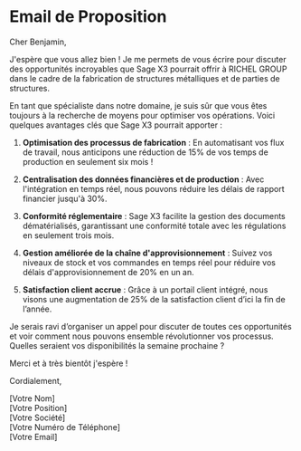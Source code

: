 # Email de Proposition

Cher Benjamin,

J'espère que vous allez bien ! Je me permets de vous écrire pour discuter des opportunités incroyables que Sage X3 pourrait offrir à RICHEL GROUP dans le cadre de la fabrication de structures métalliques et de parties de structures.

En tant que spécialiste dans notre domaine, je suis sûr que vous êtes toujours à la recherche de moyens pour optimiser vos opérations. Voici quelques avantages clés que Sage X3 pourrait apporter :

1. **Optimisation des processus de fabrication** : En automatisant vos flux de travail, nous anticipons une réduction de 15% de vos temps de production en seulement six mois !

2. **Centralisation des données financières et de production** : Avec l'intégration en temps réel, nous pouvons réduire les délais de rapport financier jusqu'à 30%.

3. **Conformité réglementaire** : Sage X3 facilite la gestion des documents dématérialisés, garantissant une conformité totale avec les régulations en seulement trois mois.

4. **Gestion améliorée de la chaîne d'approvisionnement** : Suivez vos niveaux de stock et vos commandes en temps réel pour réduire vos délais d'approvisionnement de 20% en un an.

5. **Satisfaction client accrue** : Grâce à un portail client intégré, nous visons une augmentation de 25% de la satisfaction client d’ici la fin de l’année.

Je serais ravi d’organiser un appel pour discuter de toutes ces opportunités et voir comment nous pouvons ensemble révolutionner vos processus. Quelles seraient vos disponibilités la semaine prochaine ?

Merci et à très bientôt j'espère !

Cordialement,

[Votre Nom]  
[Votre Position]  
[Votre Société]  
[Votre Numéro de Téléphone]  
[Votre Email]  
```